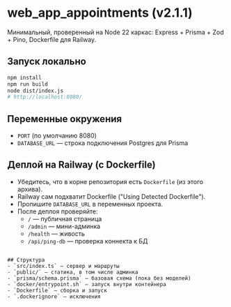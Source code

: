 # web_app_appointments (v2.1.1)

Минимальный, проверенный на Node 22 каркас: Express + Prisma + Zod + Pino, Dockerfile для Railway.

## Запуск локально
```bash
npm install
npm run build
node dist/index.js
# http://localhost:8080/
```

## Переменные окружения
- `PORT` (по умолчанию 8080)
- `DATABASE_URL` — строка подключения Postgres для Prisma

## Деплой на Railway (с Dockerfile)
- Убедитесь, что в корне репозитория есть `Dockerfile` (из этого архива).
- Railway сам подхватит Dockerfile ("Using Detected Dockerfile").
- Пропишите `DATABASE_URL` в переменных проекта.
- После деплоя проверяйте:
  - `/` — публичная страница
  - `/admin` — мини-админка
  - `/health` — живость
  - `/api/ping-db` — проверка коннекта к БД
```

## Структура
- `src/index.ts` — сервер и маршруты
- `public/` — статика, в том числе админка
- `prisma/schema.prisma` — базовая схема (пока без моделей)
- `docker/entrypoint.sh` — запуск внутри контейнера
- `Dockerfile` — сборка и запуск
- `.dockerignore` — исключения
